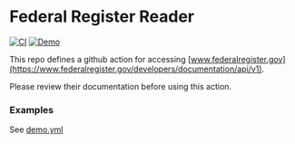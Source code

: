 # Federal Register Reader

[![CI](https://github.com/OR13/federal-register/actions/workflows/ci.yml/badge.svg)](https://github.com/OR13/federal-register/actions/workflows/ci.yml) [![Demo](https://github.com/OR13/federal-register/actions/workflows/demo.yml/badge.svg)](https://github.com/OR13/federal-register/actions/workflows/demo.yml)

This repo defines a github action for accessing [www.federalregister.gov](https://www.federalregister.gov/developers/documentation/api/v1).

Please review their documentation before using this action.

### Examples

See [demo.yml](./.github/workflows/demo.yml)

